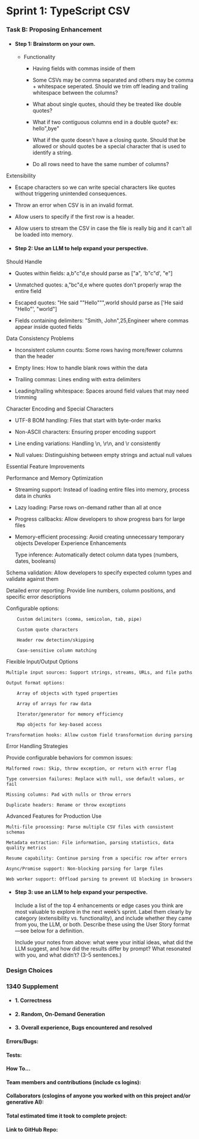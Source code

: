 # Sprint 1: TypeScript CSV

### Task B: Proposing Enhancement

- #### Step 1: Brainstorm on your own.

  - Functionality
    - Having fields with commas inside of them
    - Some CSVs may be comma separated and others may be comma + whitespace seperated. Should we trim off leading and trailing whitespace between the columns?

    - What about single quotes, should they be treated like double quotes?

    - What if two contiguous columns end in a double quote? ex: hello",bye"
    
    - What if the quote doesn't have a closing quote. Should that be allowed or should quotes be a special character that is used to identify a string.

    - Do all rows need to have the same number of columns?

Extensibility
- Escape characters so we can write special characters like quotes without triggering unintended consequences.
- Throw an error when CSV is in an invalid format.
- Allow users to specify if the first row is a header.
- Allow users to stream the CSV in case the file is really big and it can't all be loaded into memory.

- #### Step 2: Use an LLM to help expand your perspective.

Should Handle

- Quotes within fields: a,b"c"d,e should parse as ["a", 'b"c"d', "e"]

- Unmatched quotes: a,"bc"d,e where quotes don't properly wrap the entire field

- Escaped quotes: "He said ""Hello""",world should parse as ['He said "Hello"', "world"]

- Fields containing delimiters: "Smith, John",25,Engineer where commas appear inside quoted fields

Data Consistency Problems

- Inconsistent column counts: Some rows having more/fewer columns than the header

- Empty lines: How to handle blank rows within the data

- Trailing commas: Lines ending with extra delimiters

- Leading/trailing whitespace: Spaces around field values that may need trimming

Character Encoding and Special Characters

- UTF-8 BOM handling: Files that start with byte-order marks

- Non-ASCII characters: Ensuring proper encoding support

- Line ending variations: Handling \n, \r\n, and \r consistently

- Null values: Distinguishing between empty strings and actual null values

Essential Feature Improvements

Performance and Memory Optimization

- Streaming support: Instead of loading entire files into memory, process data in chunks

- Lazy loading: Parse rows on-demand rather than all at once

- Progress callbacks: Allow developers to show progress bars for large files

- Memory-efficient processing: Avoid creating unnecessary temporary objects
Developer Experience Enhancements

    Type inference: Automatically detect column data types (numbers, dates, booleans)

Schema validation: Allow developers to specify expected column types and validate against them

Detailed error reporting: Provide line numbers, column positions, and specific error descriptions

Configurable options:

        Custom delimiters (comma, semicolon, tab, pipe)

        Custom quote characters

        Header row detection/skipping

        Case-sensitive column matching

Flexible Input/Output Options

    Multiple input sources: Support strings, streams, URLs, and file paths

    Output format options:

        Array of objects with typed properties

        Array of arrays for raw data

        Iterator/generator for memory efficiency

        Map objects for key-based access

    Transformation hooks: Allow custom field transformation during parsing

Error Handling Strategies

Provide configurable behaviors for common issues:

    Malformed rows: Skip, throw exception, or return with error flag

    Type conversion failures: Replace with null, use default values, or fail

    Missing columns: Pad with nulls or throw errors

    Duplicate headers: Rename or throw exceptions

Advanced Features for Production Use

    Multi-file processing: Parse multiple CSV files with consistent schemas

    Metadata extraction: File information, parsing statistics, data quality metrics

    Resume capability: Continue parsing from a specific row after errors

    Async/Promise support: Non-blocking parsing for large files

    Web worker support: Offload parsing to prevent UI blocking in browsers

- #### Step 3: use an LLM to help expand your perspective.

    Include a list of the top 4 enhancements or edge cases you think are most valuable to explore in the next week’s sprint. Label them clearly by category (extensibility vs. functionality), and include whether they came from you, the LLM, or both. Describe these using the User Story format—see below for a definition. 

    Include your notes from above: what were your initial ideas, what did the LLM suggest, and how did the results differ by prompt? What resonated with you, and what didn’t? (3-5 sentences.) 

### Design Choices

### 1340 Supplement

- #### 1. Correctness

- #### 2. Random, On-Demand Generation

- #### 3. Overall experience, Bugs encountered and resolved
#### Errors/Bugs:
#### Tests:
#### How To…

#### Team members and contributions (include cs logins):

#### Collaborators (cslogins of anyone you worked with on this project and/or generative AI):
#### Total estimated time it took to complete project:
#### Link to GitHub Repo:  
